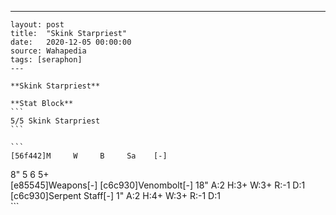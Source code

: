 ---
    layout: post
    title:  "Skink Starpriest"
    date:   2020-12-05 00:00:00
    source: Wahapedia
    tags: [seraphon]
    ---
    
    **Skink Starpriest**
    
    **Stat Block**
    ```
    5/5 Skink Starpriest
    ```
    
    ```
    [56f442]M     W     B     Sa    [-]
8"    5     6     5+    
[e85545]Weapons[-]
[c6c930]Venombolt[-]
18"    A:2    H:3+   W:3+   R:-1   D:1   
[c6c930]Serpent Staff[-]
1"     A:2    H:4+   W:3+   R:-1   D:1   
    ```
    
    
    